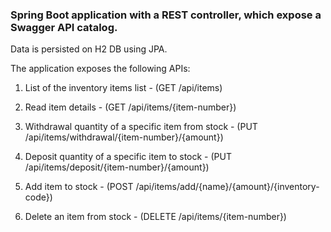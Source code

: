 ### Spring Boot application with a REST controller, which expose a Swagger API catalog.
Data is persisted on H2 DB using JPA.

The application exposes the following APIs:

1. List of the inventory items list                    - (GET /api/items)

2. Read item details                                   - (GET /api/items/{item-number})

3. Withdrawal quantity of a specific item from stock   - (PUT /api/items/withdrawal/{item-number}/{amount})

4. Deposit quantity of a specific item to stock        - (PUT /api/items/deposit/{item-number}/{amount})

5. Add item to stock                                   - (POST /api/items/add/{name}/{amount}/{inventory-code})

6. Delete an item from stock                           - (DELETE /api/items/{item-number})

